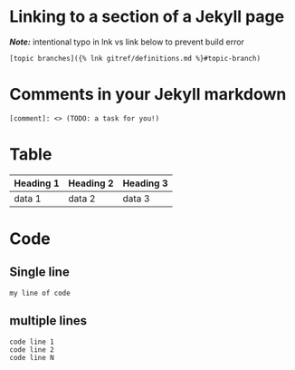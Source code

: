 # Linking to a section of a Jekyll page

***Note:*** intentional typo in lnk vs link below to prevent build error

`[topic branches]({% lnk gitref/definitions.md %}#topic-branch)`

# Comments in your Jekyll markdown

`[comment]: <> (TODO: a task for you!)`

# Table

| Heading 1 | Heading 2 | Heading 3|
| --------- | --------- | -------- |
| data 1 | data 2 | data 3 |

# Code

## Single line

`my line of code`

## multiple lines

```
code line 1
code line 2
code line N
```
